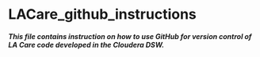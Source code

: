 # LACare_github_instructions

##### This file contains instruction on how to use GitHub for version control of LA Care code developed in the Cloudera DSW.
